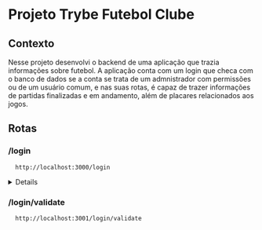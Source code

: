 # Projeto Trybe Futebol Clube

## Contexto

Nesse projeto desenvolvi o backend de uma aplicação que trazia informações sobre futebol. A aplicação conta com um login que checa com o banco de dados se a conta se trata de um admnistrador com permissões ou de um usuário comum, e nas suas rotas, é capaz de trazer informações de partidas finalizadas e em andamento, além de placares relacionados aos jogos.

## Rotas

### /login

```
  http://localhost:3000/login
```

<details>

  A rota login é do tipo POST e deve receber um corpo com o seguinte formato:
  
  ```json
  {
    "email": "string",
    "password": "string"
  }
  ```
  
  A rota utiliza a bliblioteca `bcryptjs` para autenticar a senha com o banco de dados, e em caso de sucesso, retorna um token da biblioteca `jsonwebtoken` para permitir o acesso do ususário.

</details>

### /login/validate

```
  http://localhost:3001/login/validate
```

<!-- Olá, Tryber!

Esse é apenas um arquivo inicial para o README do seu projeto.

É essencial que você preencha esse documento por conta própria, ok?

Não deixe de usar nossas dicas de escrita de README de projetos, e deixe sua criatividade brilhar!

⚠️ IMPORTANTE: você precisa deixar nítido:
- quais arquivos/pastas foram desenvolvidos por você; 
- quais arquivos/pastas foram desenvolvidos por outra pessoa estudante;
- quais arquivos/pastas foram desenvolvidos pela Trybe.

-->
